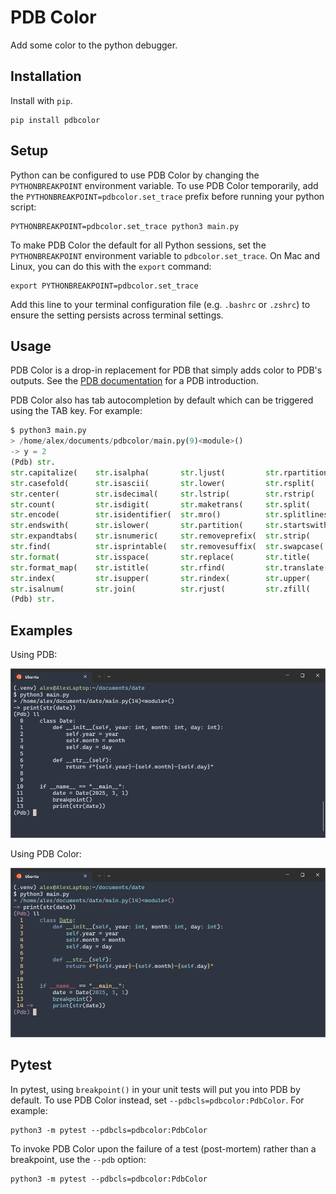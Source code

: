 # PDB Color

Add some color to the python debugger.

## Installation

Install with `pip`.

```shell
pip install pdbcolor
```

## Setup

Python can be configured to use PDB Color by changing the `PYTHONBREAKPOINT`
environment variable. To use PDB Color temporarily, add the 
`PYTHONBREAKPOINT=pdbcolor.set_trace` prefix before running your python script:

```shell
PYTHONBREAKPOINT=pdbcolor.set_trace python3 main.py
```

To make PDB Color the default for all Python sessions, set the
`PYTHONBREAKPOINT` environment variable to `pdbcolor.set_trace`. On Mac and
Linux, you can do this with the `export` command:

```shell
export PYTHONBREAKPOINT=pdbcolor.set_trace
```

Add this line to your terminal configuration file (e.g. `.bashrc` or `.zshrc`)
to ensure the setting persists across terminal settings.

## Usage

PDB Color is a drop-in replacement for PDB that simply adds color to PDB's
outputs. See the [PDB documentation](https://docs.python.org/3/library/pdb.html)
for a PDB introduction.

PDB Color also has tab autocompletion by default which can be triggered using
the TAB key. For example:

```python
$ python3 main.py
> /home/alex/documents/pdbcolor/main.py(9)<module>()
-> y = 2
(Pdb) str.
str.capitalize(    str.isalpha(       str.ljust(         str.rpartition(
str.casefold(      str.isascii(       str.lower(         str.rsplit(
str.center(        str.isdecimal(     str.lstrip(        str.rstrip(
str.count(         str.isdigit(       str.maketrans(     str.split(
str.encode(        str.isidentifier(  str.mro()          str.splitlines(
str.endswith(      str.islower(       str.partition(     str.startswith(
str.expandtabs(    str.isnumeric(     str.removeprefix(  str.strip(
str.find(          str.isprintable(   str.removesuffix(  str.swapcase(
str.format(        str.isspace(       str.replace(       str.title(
str.format_map(    str.istitle(       str.rfind(         str.translate(
str.index(         str.isupper(       str.rindex(        str.upper(
str.isalnum(       str.join(          str.rjust(         str.zfill(
(Pdb) str.
```

## Examples

Using PDB:

![Code example using PDB](images/before.png)

Using PDB Color:

![Code example using PDB](images/after.png)

## Pytest

In pytest, using `breakpoint()` in your unit tests will put you into PDB by
default. To use PDB Color instead, set `--pdbcls=pdbcolor:PdbColor`. For
example:

```shell
python3 -m pytest --pdbcls=pdbcolor:PdbColor
```

To invoke PDB Color upon the failure of a test (post-mortem) rather than a
breakpoint, use the `--pdb` option:

```shell
python3 -m pytest --pdbcls=pdbcolor:PdbColor
```